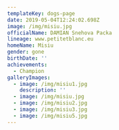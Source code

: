 ```yaml
---
templateKey: dogs-page
date: 2019-05-04T12:24:02.698Z
image: /img/misiu.jpg
officialName: DAMIAN Snehova Packa
lineage: www.petitetblanc.eu
homeName: Misiu
gender: gone
birthDate: ''
achievements:
  - Champion
galleryImages:
  - image: /img/misiu1.jpg
    description: ''
  - image: /img/misiu.jpg
  - image: /img/misiu2.jpg
  - image: /img/misiu3.jpg
  - image: /img/misiu5.jpg
---
```


